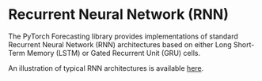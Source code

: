 # Recurrent Neural Network (RNN)

The PyTorch Forecasting library provides implementations of standard Recurrent Neural Network (RNN) architectures based on either Long Short-Term Memory (LSTM) or Gated Recurrent Unit (GRU) cells.

An illustration of typical RNN architectures is available [here](https://stanford.edu/~shervine/teaching/cs-230/cheatsheet-recurrent-neural-networks).